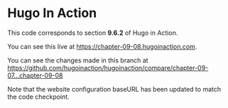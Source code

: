 Hugo In Action
===============

This code corresponds to section **9.6.2** of Hugo in Action.

You can see this live at https://chapter-09-08.hugoinaction.com.

You can see the changes made in this branch at https://github.com/hugoinaction/hugoinaction/compare/chapter-09-07...chapter-09-08

Note that the website configuration baseURL has been updated to match the code checkpoint.

